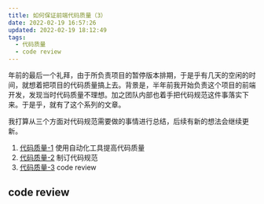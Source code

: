 ```yaml
---
title: 如何保证前端代码质量（3）
date: 2022-02-19 16:57:26
updated: 2022-02-19 18:12:49
tags:
  - 代码质量
  - code review
---
```


年前的最后一个礼拜，由于所负责项目的暂停版本排期，于是乎有几天的空闲的时间，就想着把项目的代码质量搞上去。背景是，半年前我开始负责这个项目的前端开发，发现当时代码质量不理想。加之团队内部也着手把代码规范这件事落实下来。于是乎，就有了这个系列的文章。

我打算从三个方面对代码规范需要做的事情进行总结，后续有新的想法会继续更新。

1. [代码质量-1](#) 使用自动化工具提高代码质量
2. [代码质量-2](#) 制订代码规范
3. [代码质量-3](#) code review

## code review
